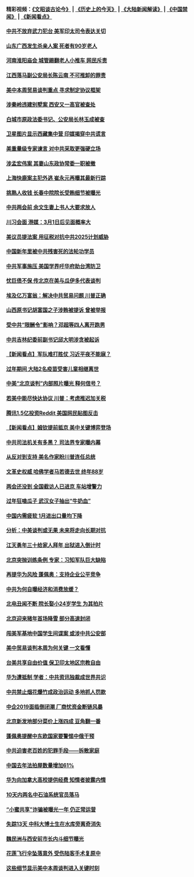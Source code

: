 #### 精彩视频：[《文昭谈古论今》](http://45.76.195.252/wenzhao) | [《历史上的今天》](http://45.76.195.252/today-in-history) | [《大陆新闻解读》](http://45.76.195.252/ntdtv-comedy) | [《中国禁闻》](http://45.76.195.252/ntdtv-news) | [《新闻看点》](http://45.76.195.252/news-insight) 

 #### [中共不放弃武力犯台 美军印太司令表达关切](../pages/nsc413/n11041624.md?t=02131537) 

#### [山东广西发生杀亲人案 死者有90岁老人](../pages/nsc413/n11041835.md?t=02131537) 

#### [河南淮阳庙会 城管踢翻老人小推车 网民斥责](../pages/nsc413/n11041866.md?t=02131537) 


#### [江西落马副公安局长陈云南 不可推卸的罪责](../pages/nsc413/n11039867.md?t=02131537) 

#### [美中本周贸易谈判重点 寻求制定协议框架](../pages/nsc413/n11041912.md?t=02131537) 

#### [涉秦岭违建别墅案 西安又一高官被查处](../pages/nsc413/n11041798.md?t=02131537) 

#### [白城市原政法委书记、公安局长林玉成被查](../pages/nsc413/n11041434.md?t=02131537) 

#### [卫星图片显示西藏集中营 印媒揭穿中共谎言](../pages/nsc413/n11041664.md?t=02131537) 

#### [美重量级专家谏言 对中共采取更强硬立场](../pages/nsc413/n11040358.md?t=02131537) 

#### [涉孟宏伟案 其妻山东政协常委一职被撤](../pages/nsc413/n11041333.md?t=02131537) 

#### [上海快鹿案主犯外逃 崔永元再曝其最新行踪](../pages/nsc413/n11041264.md?t=02131537) 

#### [挑熟人收钱 长春中院院长受贿细节被曝光](../pages/nsc413/n11041064.md?t=02131537) 

#### [中共两会前 余文生妻上书人大要求放人](../pages/nsc413/n11041118.md?t=02131537) 

#### [川习会面 港媒：3月1日后见面概率大](../pages/nsc413/n11041084.md?t=02131537) 

#### [美议员提法案 用征税对抗中共2025计划威胁](../pages/nsc413/n11040820.md?t=02131537) 

#### [中国新年里被中共残害死的法轮功学员](../pages/nsc413/n11034530.md?t=02131537) 

#### [中共军事施压 美国学界吁华府助台湾防卫](../pages/nsc413/n11040965.md?t=02131537) 

#### [忧巨债不保 传北京在美与瓜伊多代表谈判](../pages/nsc413/n11040772.md?t=02131537) 

#### [埃及亿万富翁：解决中共贸易问题 川普正确](../pages/nsc413/n11040351.md?t=02131537) 

#### [山西原书记胡富国之子涉贿被提诉 曾被举报](../pages/nsc413/n11040573.md?t=02131537) 

#### [受中共“限酬令”影响？邓超等四人离开跑男](../pages/nsc413/n11040088.md?t=02131537) 

#### [中共吉林纪委前副书记邱大明涉贪被起诉](../pages/nsc413/n11039395.md?t=02131537) 

#### [【新闻看点】军队难打胜仗 习近平夜不能寐？](../pages/nsc413/n11040365.md?t=02131537) 

#### [过年期间 大陆2名疫苗受害儿童相继离世](../pages/nsc413/n11040211.md?t=02131537) 

#### [中美“北京谈判”内部照片曝光 释何信号？](../pages/nsc413/n11040032.md?t=02131537) 

#### [若美中能尽快达协议 川普：考虑推迟加关税](../pages/nsc413/n11040298.md?t=02131537) 

#### [腾讯1.5亿投资Reddit 美国网民贴图反击](../pages/nsc413/n11040511.md?t=02131537) 

#### [【新闻看点】姆钦提前抵京 美中关键博弈登场](../pages/nsc413/n11040007.md?t=02131537) 

#### [中共司法机关有多黑？ 司法界专家曝内幕](../pages/nsc413/n11040401.md?t=02131537) 

#### [从反对到支持 美名作家盼川普连任总统](../pages/nsc413/n11040403.md?t=02131537) 

#### [文革史权威 哈佛学者马若德去世 终年88岁](../pages/nsc413/n11040150.md?t=02131537) 

#### [两会还没到 全国截访人已进京 车站增警力](../pages/nsc413/n11040311.md?t=02131537) 

#### [过年狂嗑瓜子 武汉女子抽出“牛奶血”](../pages/nsc413/n11040227.md?t=02131537) 

#### [中国内需疲软 1月进出口量均下降](../pages/nsc413/n11040021.md?t=02131537) 

#### [分析：中美谈判或无果 未来将走向长期对抗](../pages/nsc413/n11040160.md?t=02131537) 

#### [江天勇年三十给家人拜年 出狱进入倒计时](../pages/nsc413/n11039673.md?t=02131537) 

#### [北京突抛训练条例 专家：习知军队巨大缺陷](../pages/nsc413/n11040148.md?t=02131537) 

#### [再提华为风险 蓬佩奥：支持企业公平竞争](../pages/nsc413/n11040198.md?t=02131537) 

#### [中共为何自曝经济和消费放缓？](../pages/nsc413/n11039950.md?t=02131537) 

#### [北电丑闻不断 院长娶小24岁学生 为其拍片](../pages/nsc413/n11040041.md?t=02131537) 

#### [北京迎来猪年首场降雪 部分高速封闭](../pages/nsc413/n11040077.md?t=02131537) 

#### [闯美军基地中国学生间谍案 或涉中共公安部](../pages/nsc413/n11040083.md?t=02131537) 

#### [美中贸易谈判本周为何关键 一文看懂](../pages/nsc413/n11040025.md?t=02131537) 

#### [台美共享自由价值 保卫印太地区宗教自由](../pages/nsc413/n11039742.md?t=02131537) 

#### [华为遭抵制 学者：中共资讯独裁成世界共识](../pages/nsc413/n11036950.md?t=02131537) 

#### [中共禁止烟花爆竹成政治运动 多地抓人罚款](../pages/nsc413/n11039701.md?t=02131537) 

#### [中企2019面临倒闭潮 厂商忧资金断链风暴](../pages/nsc413/n11038847.md?t=02131537) 

#### [北京新发地部分菜价上涨四成 豆角翻一番](../pages/nsc413/n11039338.md?t=02131537) 

#### [蓬佩奥提醒中东欧国家要警惕中俄干预](../pages/nsc413/n11039745.md?t=02131537) 

#### [中共迫害老百姓的犯罪手段——拆散家庭](../pages/nsc413/n11037647.md?t=02131537) 


#### [中国去年法拍屋数量增加61%](../pages/nsc413/n11039188.md?t=02131537) 

#### [华为向加拿大高校提供经费 知情者披露内情](../pages/nsc413/n11039329.md?t=02131537) 

#### [10天内两名中石油系统官员落马](../pages/nsc413/n11039418.md?t=02131537) 

#### [“小蜜共享”诈骗被曝光一年 仍正常运营](../pages/nsc413/n11039249.md?t=02131537) 

#### [失踪13天 中科大博士生在水库旁离奇消失](../pages/nsc413/n11039093.md?t=02131537) 

#### [魏民洲与西安前市长内斗细节曝光](../pages/nsc413/n11039060.md?t=02131537) 

#### [花莲飞行伞坠落意外 受伤陆客手术复原中](../pages/nsc413/n11039238.md?t=02131537) 

#### [这些细节显示美中本周谈判进入关键时刻](../pages/nsc413/n11038794.md?t=02131537) 

